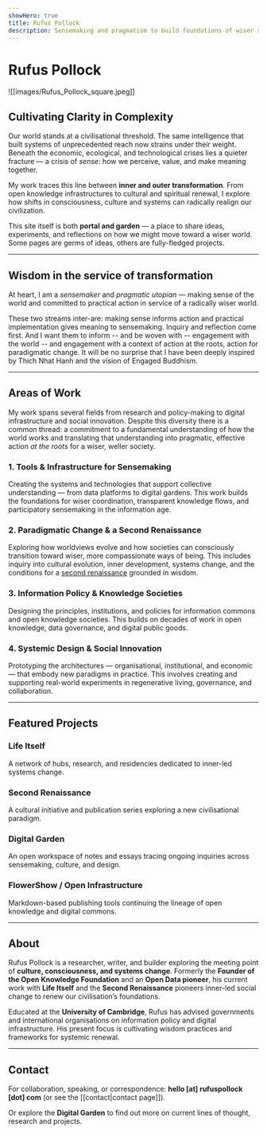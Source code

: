 ```yaml
---
showHero: true
title: Rufus Pollock
description: Sensemaking and pragmatism to build foundations of wiser societies.
---
```


# Rufus Pollock

![[images/Rufus_Pollock_square.jpeg]]

## Cultivating Clarity in Complexity

Our world stands at a civilisational threshold. The same intelligence that built systems of unprecedented reach now strains under their weight. Beneath the economic, ecological, and technological crises lies a quieter fracture — a crisis of *sense*: how we perceive, value, and make meaning together.

My work traces this line between **inner and outer transformation**. From open knowledge infrastructures to cultural and spiritual renewal, I explore how shifts in consciousness, culture and systems can radically realign our civilization.

This site itself is both **portal and garden** — a place to share ideas, experiments, and reflections on how we might move toward a wiser world.
Some pages are germs of ideas, others are fully-fledged projects.

---

## Wisdom in the service of transformation

At heart, I am a *sensemaker* and *pragmatic utopian* — making sense of the world and committed to practical action in service of a radically wiser world.

These two streams inter-are: making sense informs action and practical implementation gives meaning to sensemaking. Inquiry and reflection come first. And I want them to inform -- and be woven with -- engagement with the world -- and engagement with a context of action at the roots, action for paradigmatic change. It will be no surprise that I have been deeply inspired by Thich Nhat Hanh and the vision of Engaged Buddhism.

---

## Areas of Work

My work spans several fields from research and policy-making to digital infrastructure and social innovation. Despite this diversity there is a common thread: a commitment to a fundamental understanding of how the world works and translating that understanding into pragmatic, effective action *at the roots* for a wiser, weller society.

### 1. Tools & Infrastructure for Sensemaking

Creating the systems and technologies that support collective understanding — from data platforms to digital gardens. This work builds the foundations for wiser coordination, transparent knowledge flows, and participatory sensemaking in the information age.

### 2. Paradigmatic Change & a Second Renaissance

Exploring how worldviews evolve and how societies can consciously transition toward wiser, more compassionate ways of being. This includes inquiry into cultural evolution, inner development, systems change, and the conditions for a [second renaissance](https://secondrenaissance.net/) grounded in wisdom.

### 3. Information Policy & Knowledge Societies

Designing the principles, institutions, and policies for information commons and open knowledge societies. This builds on decades of work in open knowledge, data governance, and digital public goods.

### 4. Systemic Design & Social Innovation

Prototyping the architectures — organisational, institutional, and economic — that embody new paradigms in practice. This involves creating and supporting real-world experiments in regenerative living, governance, and collaboration.

---

## **Featured Projects**

### **Life Itself**

A network of hubs, research, and residencies dedicated to inner-led systems change.

### **Second Renaissance**

A cultural initiative and publication series exploring a new civilisational paradigm.

### **Digital Garden**

An open workspace of notes and essays tracing ongoing inquiries across sensemaking, culture, and design.

### **FlowerShow / Open Infrastructure**

Markdown-based publishing tools continuing the lineage of open knowledge and digital commons.

---

## **About**

Rufus Pollock is a researcher, writer, and builder exploring the meeting point of **culture, consciousness, and systems change**.
Formerly the **Founder of the Open Knowledge Foundation** and an **Open Data pioneer**, his current work with **Life Itself** and the **Second Renaissance** pioneers inner-led social change to renew our civilisation’s foundations.

Educated at the **University of Cambridge**, Rufus has advised governments and international organisations on information policy and digital infrastructure. His present focus is cultivating wisdom practices and frameworks for systemic renewal.

---

## **Contact**

For collaboration, speaking, or correspondence: **hello [at] rufuspollock [dot] com** (or see the [[contact|contact page]]).

Or explore the **Digital Garden** to find out more on current lines of thought, research and projects.